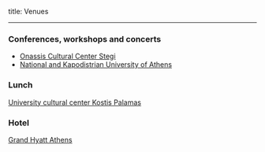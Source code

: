 title: Venues

---

### Conferences, workshops and concerts

 - [Onassis Cultural Center Stegi](https://www.onassis.org/initiatives/onassis-stegi/)
 - [National and Kapodistrian University of Athens](https://en.uoa.gr/)

### Lunch

[University cultural center Kostis Palamas](https://en.uoa.gr/about_us/services_units/kostis_palamas_building/)

### Hotel

[Grand Hyatt Athens](https://www.hyatt.com/en-US/hotel/greece/grand-hyatt-athens/athgh?src=corp_lclb_gmb_seo_eame_athgh)


 <br><br>

<p align="center">
  <iframe src="https://www.google.com/maps/d/embed?mid=14_xzjlceUA06td2J0TGMqwpPwgz8K_fI" width="960" height="540></iframe>
</p>

---

<br>
<br>
